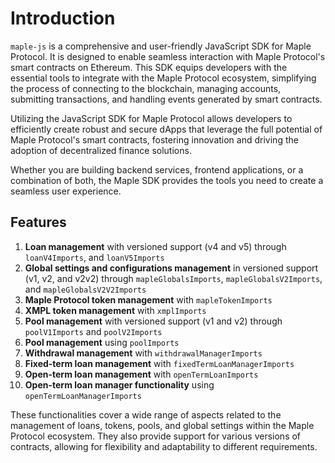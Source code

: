 # Introduction

`maple-js` is a comprehensive and user-friendly JavaScript SDK for Maple Protocol. It is designed to enable seamless interaction with Maple Protocol's smart contracts on Ethereum. This SDK equips developers with the essential tools to integrate with the Maple Protocol ecosystem, simplifying the process of connecting to the blockchain, managing accounts, submitting transactions, and handling events generated by smart contracts.

Utilizing the JavaScript SDK for Maple Protocol allows developers to efficiently create robust and secure dApps that leverage the full potential of Maple Protocol's smart contracts, fostering innovation and driving the adoption of decentralized finance solutions.

Whether you are building backend services, frontend applications, or a combination of both, the Maple SDK provides the tools you need to create a seamless user experience.

## Features

1. **Loan management** with versioned support (v4 and v5) through `loanV4Imports`, and `loanV5Imports`
2. **Global settings and configurations management** in versioned support (v1, v2, and v2v2) through `mapleGlobalsImports`, `mapleGlobalsV2Imports`, and `mapleGlobalsV2V2Imports`
3. **Maple Protocol token management** with `mapleTokenImports`
4. **XMPL token management** with `xmplImports`
5. **Pool management** with versioned support (v1 and v2) through `poolV1Imports` and `poolV2Imports`
6. **Pool management** using `poolImports`
7. **Withdrawal management** with `withdrawalManagerImports`
8. **Fixed-term loan management** with `fixedTermLoanManagerImports`
9. **Open-term loan management** with `openTermLoanImports`
10. **Open-term loan manager functionality** using `openTermLoanManagerImports`

These functionalities cover a wide range of aspects related to the management of loans, tokens, pools, and global settings within the Maple Protocol ecosystem. They also provide support for various versions of contracts, allowing for flexibility and adaptability to different requirements.

